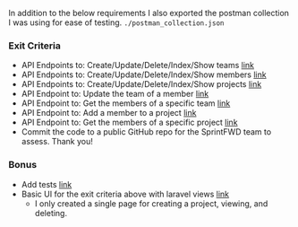 In addition to the below requirements I also exported the postman collection I was using for ease of testing. `./postman_collection.json`

### Exit Criteria

- API Endpoints to: Create/Update/Delete/Index/Show teams [link](https://github.com/michaeljhopkins/sprintfwd-homework/blob/main/app/Http/Controllers/Api/TeamsController.php)
- API Endpoints to: Create/Update/Delete/Index/Show members [link](https://github.com/michaeljhopkins/sprintfwd-homework/blob/main/app/Http/Controllers/Api/UsersController.php)
- API Endpoints to: Create/Update/Delete/Index/Show projects [link](https://github.com/michaeljhopkins/sprintfwd-homework/blob/main/app/Http/Controllers/Api/ProjectsController.php)
- API Endpoint to: Update the team of a member [link](https://github.com/michaeljhopkins/sprintfwd-homework/blob/main/app/Http/Controllers/Api/TeamUsersController.php)
- API Endpoint to: Get the members of a specific team [link](https://github.com/michaeljhopkins/sprintfwd-homework/blob/main/app/Http/Controllers/Api/TeamUsersController.php)
- API Endpoint to: Add a member to a project [link](https://github.com/michaeljhopkins/sprintfwd-homework/blob/main/app/Http/Controllers/Api/ProjectUsersController.php)
- API Endpoint to: Get the members of a specific project [link](https://github.com/michaeljhopkins/sprintfwd-homework/blob/main/app/Http/Controllers/Api/ProjectUsersController.php)
- Commit the code to a public GitHub repo for the SprintFWD team to assess. Thank you!

### Bonus

- Add tests [link](https://github.com/michaeljhopkins/sprintfwd-homework/tree/main/tests/Feature)
- Basic UI for the exit criteria above with laravel views [link](https://github.com/michaeljhopkins/sprintfwd-homework/blob/main/resources/views/livewire/user-project-manager.blade.php)
  - I only created a single page for creating a project, viewing, and deleting. 
